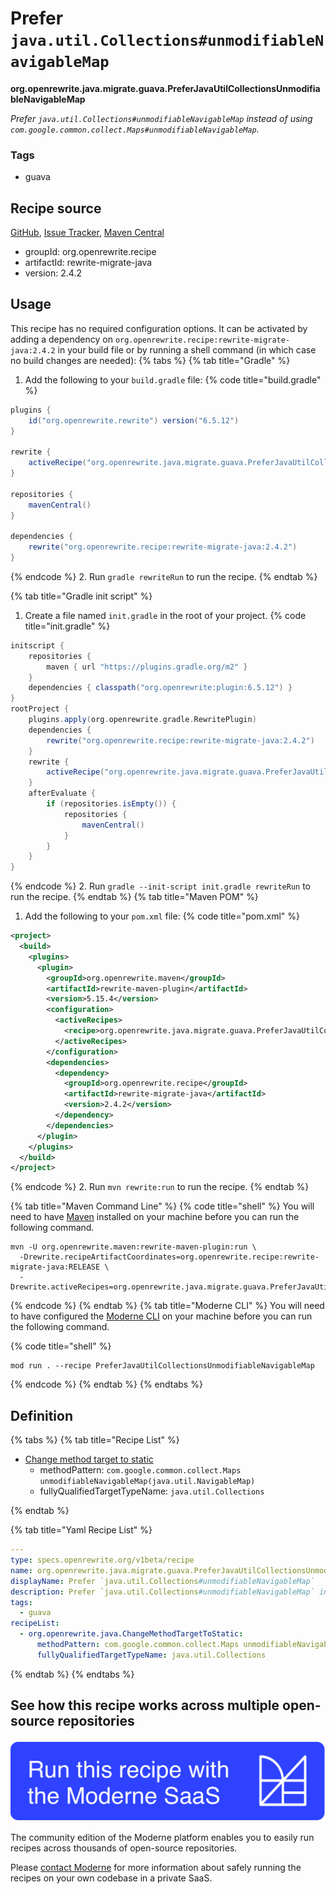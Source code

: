 # Prefer `java.util.Collections#unmodifiableNavigableMap`

**org.openrewrite.java.migrate.guava.PreferJavaUtilCollectionsUnmodifiableNavigableMap**

_Prefer `java.util.Collections#unmodifiableNavigableMap` instead of using `com.google.common.collect.Maps#unmodifiableNavigableMap`._

### Tags

* guava

## Recipe source

[GitHub](https://github.com/openrewrite/rewrite-migrate-java/blob/main/src/main/resources/META-INF/rewrite/no-guava.yml), [Issue Tracker](https://github.com/openrewrite/rewrite-migrate-java/issues), [Maven Central](https://central.sonatype.com/artifact/org.openrewrite.recipe/rewrite-migrate-java/2.4.2/jar)

* groupId: org.openrewrite.recipe
* artifactId: rewrite-migrate-java
* version: 2.4.2


## Usage

This recipe has no required configuration options. It can be activated by adding a dependency on `org.openrewrite.recipe:rewrite-migrate-java:2.4.2` in your build file or by running a shell command (in which case no build changes are needed): 
{% tabs %}
{% tab title="Gradle" %}
1. Add the following to your `build.gradle` file:
{% code title="build.gradle" %}
```groovy
plugins {
    id("org.openrewrite.rewrite") version("6.5.12")
}

rewrite {
    activeRecipe("org.openrewrite.java.migrate.guava.PreferJavaUtilCollectionsUnmodifiableNavigableMap")
}

repositories {
    mavenCentral()
}

dependencies {
    rewrite("org.openrewrite.recipe:rewrite-migrate-java:2.4.2")
}
```
{% endcode %}
2. Run `gradle rewriteRun` to run the recipe.
{% endtab %}

{% tab title="Gradle init script" %}
1. Create a file named `init.gradle` in the root of your project.
{% code title="init.gradle" %}
```groovy
initscript {
    repositories {
        maven { url "https://plugins.gradle.org/m2" }
    }
    dependencies { classpath("org.openrewrite:plugin:6.5.12") }
}
rootProject {
    plugins.apply(org.openrewrite.gradle.RewritePlugin)
    dependencies {
        rewrite("org.openrewrite.recipe:rewrite-migrate-java:2.4.2")
    }
    rewrite {
        activeRecipe("org.openrewrite.java.migrate.guava.PreferJavaUtilCollectionsUnmodifiableNavigableMap")
    }
    afterEvaluate {
        if (repositories.isEmpty()) {
            repositories {
                mavenCentral()
            }
        }
    }
}
```
{% endcode %}
2. Run `gradle --init-script init.gradle rewriteRun` to run the recipe.
{% endtab %}
{% tab title="Maven POM" %}
1. Add the following to your `pom.xml` file:
{% code title="pom.xml" %}
```xml
<project>
  <build>
    <plugins>
      <plugin>
        <groupId>org.openrewrite.maven</groupId>
        <artifactId>rewrite-maven-plugin</artifactId>
        <version>5.15.4</version>
        <configuration>
          <activeRecipes>
            <recipe>org.openrewrite.java.migrate.guava.PreferJavaUtilCollectionsUnmodifiableNavigableMap</recipe>
          </activeRecipes>
        </configuration>
        <dependencies>
          <dependency>
            <groupId>org.openrewrite.recipe</groupId>
            <artifactId>rewrite-migrate-java</artifactId>
            <version>2.4.2</version>
          </dependency>
        </dependencies>
      </plugin>
    </plugins>
  </build>
</project>
```
{% endcode %}
2. Run `mvn rewrite:run` to run the recipe.
{% endtab %}

{% tab title="Maven Command Line" %}
{% code title="shell" %}
You will need to have [Maven](https://maven.apache.org/download.cgi) installed on your machine before you can run the following command.

```shell
mvn -U org.openrewrite.maven:rewrite-maven-plugin:run \
  -Drewrite.recipeArtifactCoordinates=org.openrewrite.recipe:rewrite-migrate-java:RELEASE \
  -Drewrite.activeRecipes=org.openrewrite.java.migrate.guava.PreferJavaUtilCollectionsUnmodifiableNavigableMap
```
{% endcode %}
{% endtab %}
{% tab title="Moderne CLI" %}
You will need to have configured the [Moderne CLI](https://docs.moderne.io/moderne-cli/cli-intro) on your machine before you can run the following command.

{% code title="shell" %}
```shell
mod run . --recipe PreferJavaUtilCollectionsUnmodifiableNavigableMap
```
{% endcode %}
{% endtab %}
{% endtabs %}

## Definition

{% tabs %}
{% tab title="Recipe List" %}
* [Change method target to static](../../../java/changemethodtargettostatic.md)
  * methodPattern: `com.google.common.collect.Maps unmodifiableNavigableMap(java.util.NavigableMap)`
  * fullyQualifiedTargetTypeName: `java.util.Collections`

{% endtab %}

{% tab title="Yaml Recipe List" %}
```yaml
---
type: specs.openrewrite.org/v1beta/recipe
name: org.openrewrite.java.migrate.guava.PreferJavaUtilCollectionsUnmodifiableNavigableMap
displayName: Prefer `java.util.Collections#unmodifiableNavigableMap`
description: Prefer `java.util.Collections#unmodifiableNavigableMap` instead of using `com.google.common.collect.Maps#unmodifiableNavigableMap`.
tags:
  - guava
recipeList:
  - org.openrewrite.java.ChangeMethodTargetToStatic:
      methodPattern: com.google.common.collect.Maps unmodifiableNavigableMap(java.util.NavigableMap)
      fullyQualifiedTargetTypeName: java.util.Collections

```
{% endtab %}
{% endtabs %}

## See how this recipe works across multiple open-source repositories

[![Moderne Link Image](/.gitbook/assets/ModerneRecipeButton.png)](https://app.moderne.io/recipes/org.openrewrite.java.migrate.guava.PreferJavaUtilCollectionsUnmodifiableNavigableMap)

The community edition of the Moderne platform enables you to easily run recipes across thousands of open-source repositories.

Please [contact Moderne](https://moderne.io/product) for more information about safely running the recipes on your own codebase in a private SaaS.
